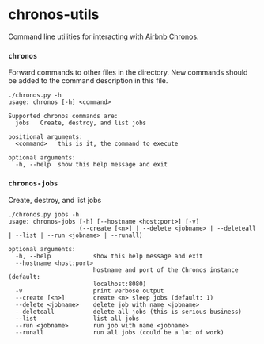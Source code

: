 chronos-utils
=============

Command line utilities for interacting with
[Airbnb Chronos](https://github.com/airbnb/chronos).

### `chronos`

Forward commands to other files in the directory. New commands should be added
to the command description in this file.

```
./chronos.py -h
usage: chronos [-h] <command>

Supported chronos commands are:
  jobs   Create, destroy, and list jobs

positional arguments:
  <command>   this is it, the command to execute

optional arguments:
  -h, --help  show this help message and exit
```

### `chronos-jobs`

Create, destroy, and list jobs

```
./chronos.py jobs -h
usage: chronos-jobs [-h] [--hostname <host:port>] [-v]
                    (--create [<n>] | --delete <jobname> | --deleteall | --list | --run <jobname> | --runall)

optional arguments:
  -h, --help            show this help message and exit
  --hostname <host:port>
                        hostname and port of the Chronos instance (default:
                        localhost:8080)
  -v                    print verbose output
  --create [<n>]        create <n> sleep jobs (default: 1)
  --delete <jobname>    delete job with name <jobname>
  --deleteall           delete all jobs (this is serious business)
  --list                list all jobs
  --run <jobname>       run job with name <jobname>
  --runall              run all jobs (could be a lot of work)
```
